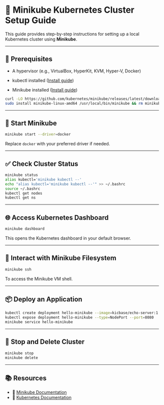 
# 🐳 Minikube Kubernetes Cluster Setup Guide

This guide provides step-by-step instructions for setting up a local Kubernetes cluster using **Minikube**.

---

## 🔧 Prerequisites

- A hypervisor (e.g., VirtualBox, HyperKit, KVM, Hyper-V, Docker)
- kubectl installed ([Install guide](https://kubernetes.io/docs/tasks/tools/install-kubectl/))

- Minikube installed ([Install guide](https://minikube.sigs.k8s.io/docs/start/))
```bash
curl -LO https://github.com/kubernetes/minikube/releases/latest/download/minikube-linux-amd64
sudo install minikube-linux-amd64 /usr/local/bin/minikube && rm minikube-linux-amd64
```

---

## 🚀 Start Minikube

```bash
minikube start --driver=docker
```

Replace `docker` with your preferred driver if needed.

---

## ✅ Check Cluster Status

```bash
minikube status
alias kubectl='minikube kubectl --'
echo "alias kubectl='minikube kubectl --'" >> ~/.bashrc
source ~/.bashrc
kubectl get nodes
kubectl get ns
```

---

## 🌐 Access Kubernetes Dashboard

```bash
minikube dashboard
```

This opens the Kubernetes dashboard in your default browser.

---

## 📂 Interact with Minikube Filesystem

```bash
minikube ssh
```

To access the Minikube VM shell.

---

## 📦 Deploy an Application

```bash
kubectl create deployment hello-minikube --image=kicbase/echo-server:1.0
kubectl expose deployment hello-minikube --type=NodePort --port=8080
minikube service hello-minikube
```

---

## 🧹 Stop and Delete Cluster

```bash
minikube stop
minikube delete
```

---

## 📚 Resources

- 🔗 [Minikube Documentation](https://minikube.sigs.k8s.io/docs/)
- 🔗 [Kubernetes Documentation](https://kubernetes.io/docs/)

